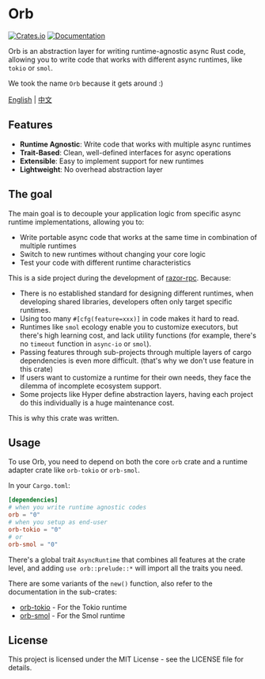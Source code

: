 # Orb

[![Crates.io](https://img.shields.io/crates/v/orb.svg)](https://crates.io/crates/orb)
[![Documentation](https://docs.rs/orb/badge.svg)](https://docs.rs/orb)

Orb is an abstraction layer for writing runtime-agnostic async Rust code, allowing you to write code that works with different async runtimes, like `tokio` or `smol`.

We took the name `Orb` because it gets around :)

[English](README.md) | [中文](README-zh.md)

## Features

- **Runtime Agnostic**: Write code that works with multiple async runtimes
- **Trait-Based**: Clean, well-defined interfaces for async operations
- **Extensible**: Easy to implement support for new runtimes
- **Lightweight**: No overhead abstraction layer

## The goal

The main goal is to decouple your application logic from specific async runtime implementations, allowing you to:

- Write portable async code that works at the same time in combination of multiple runtimes
- Switch to new runtimes without changing your core logic
- Test your code with different runtime characteristics


This is a side project during the development of [razor-rpc](https://docs.rs/razor-rpc). Because:

- There is no established standard for designing different runtimes, when developing shared libraries, developers often only target specific runtimes.
- Using too many `#[cfg(feature=xxx)]` in code makes it hard to read.
- Runtimes like `smol` ecology enable you to customize executors, but there's high learning cost, and lack utility functions (for example, there's no `timeout` function in `async-io` or `smol`).
- Passing features through sub-projects through multiple layers of cargo dependencies is even more difficult. (that's why we don't use feature in this crate)
- If users want to customize a runtime for their own needs, they face the dilemma of incomplete ecosystem support.
- Some projects like Hyper define abstraction layers, having each project do this individually is a huge maintenance cost.

This is why this crate was written.

## Usage

To use Orb, you need to depend on both the core `orb` crate and a runtime adapter crate like `orb-tokio` or `orb-smol`.

In your `Cargo.toml`:

```toml
[dependencies]
# when you write runtime agnostic codes
orb = "0"
# when you setup as end-user
orb-tokio = "0"
# or
orb-smol = "0"
```

There's a global trait `AsyncRuntime` that combines all features at the crate level, and adding `use orb::prelude::*` will import all the traits you need.

There are some variants of the `new()` function, also refer to the documentation in the sub-crates:

- [orb-tokio](https://docs.rs/orb-tokio) - For the Tokio runtime
- [orb-smol](https://docs.rs/orb-smol) - For the Smol runtime

## License

This project is licensed under the MIT License - see the LICENSE file for details.
